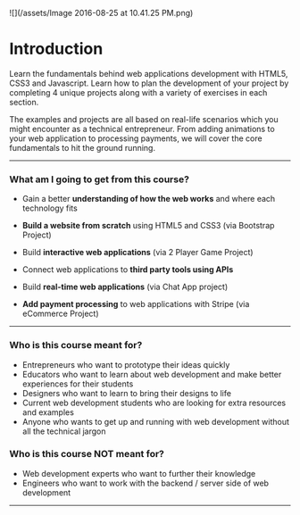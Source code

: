 ![](/assets/Image 2016-08-25 at 10.41.25 PM.png)

# Introduction

Learn the fundamentals behind web applications development with HTML5, CSS3 and Javascript. Learn how to plan the development of your project by completing 4 unique projects along with a variety of exercises in each section.

The examples and projects are all based on real-life scenarios which you might encounter as a technical entrepreneur. From adding animations to your web application to processing payments, we will cover the core fundamentals to hit the ground running.

----

### What am I going to get from this course?

- Gain a better __understanding of how the web works__ and where each technology fits

- __Build a website from scratch__ using HTML5 and CSS3 (via Bootstrap Project)

- Build __interactive web applications__ (via 2 Player Game Project)

- Connect web applications to __third party tools using APIs__

- Build __real-time web applications__ (via Chat App project)

- __Add payment processing__ to web applications with Stripe (via eCommerce Project)


----


### Who is this course meant for?

- Entrepreneurs who want to prototype their ideas quickly
- Educators who want to learn about web development and make better experiences for their students
- Designers who want to learn to bring their designs to life
- Current web development students who are looking for extra resources and examples
- Anyone who wants to get up and running with web development without all the technical jargon

### Who is this course NOT meant for?

- Web development experts who want to further their knowledge
- Engineers who want to work with the backend / server side of web development


----


